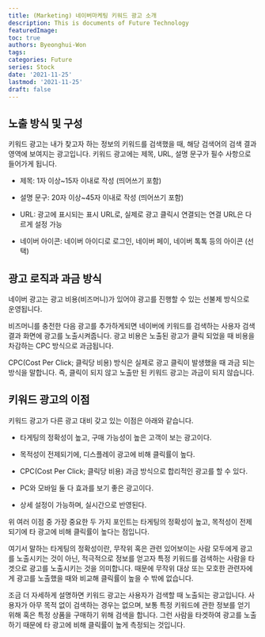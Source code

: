 ```yaml
---
title: (Marketing) 네이버마케팅 키워드 광고 소개
description: This is documents of Future Technology
featuredImage: 
toc: true
authors: Byeonghui-Won
tags:
categories: Future
series: Stock
date: '2021-11-25'
lastmod: '2021-11-25'
draft: false
---
```


## 노출 방식 및 구성

키워드 광고는 내가 찾고자 하는 정보의 키워드를 검색했을 때, 해당 검색어의 검색 결과 영역에 보여지는 광고입니다.
키워드 광고에는 제목, URL, 설명 문구가 필수 사항으로 들어가게 됩니다.

+ 제목: 1자 이상~15자 이내로 작성 (띄어쓰기 포함)

+ 설명 문구: 20자 이상~45자 이내로 작성 (띄어쓰기 포함)

+ URL: 광고에 표시되는 표시 URL로, 실제로 광고 클릭시 연결되는 연결 URL은 다르게 설정 가능

+ 네이버 아이콘: 네이버 아이디로 로그인, 네이버 페이, 네이버 톡톡 등의 아이콘 (선택)

## 광고 로직과 과금 방식
네이버 광고는 광고 비용(비즈머니)가 있어야 광고를 진행할 수 있는 선불제 방식으로 운영됩니다. 

비즈머니를 충전한 다음 광고를 추가하게되면 네이버에 키워드를 검색하는 사용자 검색 결과 화면에 광고를 노출시켜줍니다. 광고 비용은 노출된 광고가 클릭 되었을 때 비용을 차감하는 CPC 방식으로 과금됩니다.

CPC(Cost Per Click; 클릭당 비용) 방식은 실제로 광고 클릭이 발생했을 때 과금 되는 방식을 말합니다. 즉, 클릭이 되지 않고 노출만 된 키워드 광고는 과금이 되지 않습니다.

## 키워드 광고의 이점

키워드 광고가 다른 광고 대비 갖고 있는 이점은 아래와 같습니다.

+ 타게팅의 정확성이 높고, 구매 가능성이 높은 고객이 보는 광고이다.

+ 목적성이 전제되기에, 디스플레이 광고에 비해 클릭률이 높다.

+ CPC(Cost Per Click; 클릭당 비용) 과금 방식으로 합리적인 광고를 할 수 있다.

+ PC와 모바일 둘 다 효과를 보기 좋은 광고이다.

+ 상세 설정이 가능하며, 실시간으로 반영된다.

위 여러 이점 중 가장 중요한 두 가지 포인트는 타게팅의 정확성이 높고, 목적성이 전제되기에 타 광고에 비해 클릭률이 높다는 점입니다.

여기서 말하는 타게팅의 정확성이란, 무작위 혹은 관련 있어보이는 사람 모두에게 광고를 노출시키는 것이 아닌, 적극적으로 정보를 얻고자 특정 키워드를 검색하는 사람을 타겟으로 광고를 노출시키는 것을 의미합니다. 때문에 무작위 대상 또는 모호한 관련자에게 광고를 노출했을 때와 비교해 클릭률이 높을 수 밖에 없습니다.

조금 더 자세하게 설명하면 키워드 광고는 사용자가 검색할 때 노출되는 광고입니다. 사용자가 아무 목적 없이 검색하는 경우는 없으며, 보통 특정 키워드에 관한 정보를 얻기 위해 혹은 특정 상품을 구매하기 위해 검색을 합니다. 그런 사람을 타겟하여 광고를 노출하기 때문에 타 광고에 비해 클릭률이 높게 측정되는 것입니다.
